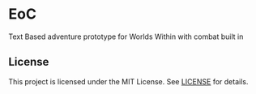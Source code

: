 # EoC
Text Based adventure prototype for Worlds Within with combat built in

## License
This project is licensed under the MIT License. See [LICENSE](LICENSE) for details.
